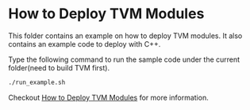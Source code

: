 How to Deploy TVM Modules
=========================
This folder contains an example on how to deploy TVM modules.
It also contains an example code to deploy with C++.

Type the following command to run the sample code under the current folder(need to build TVM first).
```bash
./run_example.sh
```

Checkout [How to Deploy TVM Modules](http://docs.tvmlang.org/how_to/deploy.html) for more information.
